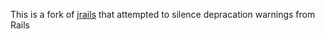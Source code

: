 This is a fork of [jrails](https://github.com/benhoskings/jrails) that attempted to silence depracation warnings from Rails
